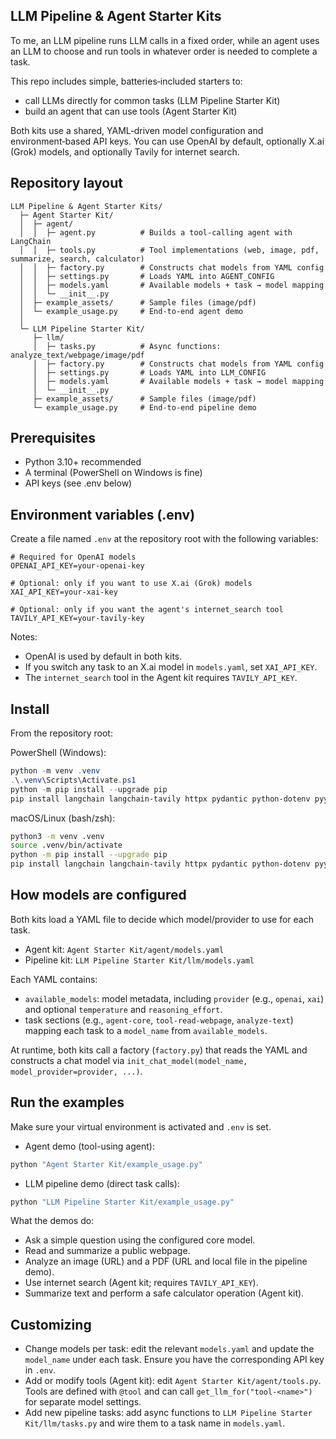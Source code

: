 ## LLM Pipeline & Agent Starter Kits

To me, an LLM pipeline runs LLM calls in a fixed order, while an agent uses an LLM to choose and run tools in whatever order is needed to complete a task.

This repo includes simple, batteries‑included starters to:
- call LLMs directly for common tasks (LLM Pipeline Starter Kit)
- build an agent that can use tools (Agent Starter Kit)

Both kits use a shared, YAML‑driven model configuration and environment‑based API keys. You can use OpenAI by default, optionally X.ai (Grok) models, and optionally Tavily for internet search.


## Repository layout

```
LLM Pipeline & Agent Starter Kits/
  ├─ Agent Starter Kit/
  │  ├─ agent/
  │  │  ├─ agent.py          # Builds a tool-calling agent with LangChain
  │  │  ├─ tools.py          # Tool implementations (web, image, pdf, summarize, search, calculator)
  │  │  ├─ factory.py        # Constructs chat models from YAML config
  │  │  ├─ settings.py       # Loads YAML into AGENT_CONFIG
  │  │  ├─ models.yaml       # Available models + task → model mapping
  │  │  └─ __init__.py
  │  ├─ example_assets/      # Sample files (image/pdf)
  │  └─ example_usage.py     # End-to-end agent demo
  │
  └─ LLM Pipeline Starter Kit/
     ├─ llm/
     │  ├─ tasks.py          # Async functions: analyze_text/webpage/image/pdf
     │  ├─ factory.py        # Constructs chat models from YAML config
     │  ├─ settings.py       # Loads YAML into LLM_CONFIG
     │  ├─ models.yaml       # Available models + task → model mapping
     │  └─ __init__.py
     ├─ example_assets/      # Sample files (image/pdf)
     └─ example_usage.py     # End-to-end pipeline demo
```


## Prerequisites

- Python 3.10+ recommended
- A terminal (PowerShell on Windows is fine)
- API keys (see .env below)


## Environment variables (.env)

Create a file named `.env` at the repository root with the following variables:

```
# Required for OpenAI models
OPENAI_API_KEY=your-openai-key

# Optional: only if you want to use X.ai (Grok) models
XAI_API_KEY=your-xai-key

# Optional: only if you want the agent's internet_search tool
TAVILY_API_KEY=your-tavily-key
```

Notes:
- OpenAI is used by default in both kits.
- If you switch any task to an X.ai model in `models.yaml`, set `XAI_API_KEY`.
- The `internet_search` tool in the Agent kit requires `TAVILY_API_KEY`.


## Install

From the repository root:

PowerShell (Windows):
```powershell
python -m venv .venv
.\.venv\Scripts\Activate.ps1
python -m pip install --upgrade pip
pip install langchain langchain-tavily httpx pydantic python-dotenv pyyaml openai xai-sdk
```

macOS/Linux (bash/zsh):
```bash
python3 -m venv .venv
source .venv/bin/activate
python -m pip install --upgrade pip
pip install langchain langchain-tavily httpx pydantic python-dotenv pyyaml openai xai-sdk
```


## How models are configured

Both kits load a YAML file to decide which model/provider to use for each task.

- Agent kit: `Agent Starter Kit/agent/models.yaml`
- Pipeline kit: `LLM Pipeline Starter Kit/llm/models.yaml`

Each YAML contains:
- `available_models`: model metadata, including `provider` (e.g., `openai`, `xai`) and optional `temperature` and `reasoning_effort`.
- task sections (e.g., `agent-core`, `tool-read-webpage`, `analyze-text`) mapping each task to a `model_name` from `available_models`.

At runtime, both kits call a factory (`factory.py`) that reads the YAML and constructs a chat model via `init_chat_model(model_name, model_provider=provider, ...)`.


## Run the examples

Make sure your virtual environment is activated and `.env` is set.

- Agent demo (tool-using agent):
```powershell
python "Agent Starter Kit/example_usage.py"
```

- LLM pipeline demo (direct task calls):
```powershell
python "LLM Pipeline Starter Kit/example_usage.py"
```

What the demos do:
- Ask a simple question using the configured core model.
- Read and summarize a public webpage.
- Analyze an image (URL) and a PDF (URL and local file in the pipeline demo).
- Use internet search (Agent kit; requires `TAVILY_API_KEY`).
- Summarize text and perform a safe calculator operation (Agent kit).


## Customizing

- Change models per task: edit the relevant `models.yaml` and update the `model_name` under each task. Ensure you have the corresponding API key in `.env`.
- Add or modify tools (Agent kit): edit `Agent Starter Kit/agent/tools.py`. Tools are defined with `@tool` and can call `get_llm_for("tool-<name>")` for separate model settings.
- Add new pipeline tasks: add async functions to `LLM Pipeline Starter Kit/llm/tasks.py` and wire them to a task name in `models.yaml`.

